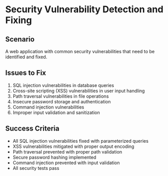 # Security Vulnerability Detection and Fixing

## Scenario
A web application with common security vulnerabilities that need to be identified and fixed.

## Issues to Fix
1. SQL injection vulnerabilities in database queries
2. Cross-site scripting (XSS) vulnerabilities in user input handling
3. Path traversal vulnerabilities in file operations
4. Insecure password storage and authentication
5. Command injection vulnerabilities
6. Improper input validation and sanitization

## Success Criteria
- All SQL injection vulnerabilities fixed with parameterized queries
- XSS vulnerabilities mitigated with proper output encoding
- Path traversal prevented with proper path validation
- Secure password hashing implemented
- Command injection prevented with input validation
- All security tests pass
